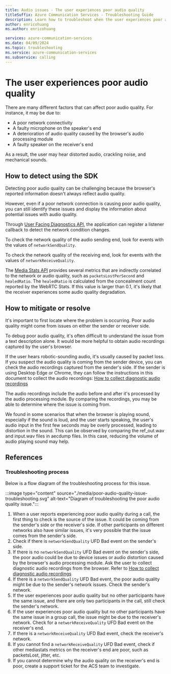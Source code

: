 ```yaml
---
title: Audio issues - The user experiences poor audio quality
titleSuffix: Azure Communication Services - Troubleshooting Guide
description: Learn how to troubleshoot when the user experiences poor audio quality.
author: enricohuang
ms.author: enricohuang

services: azure-communication-services
ms.date: 04/09/2024
ms.topic: troubleshooting
ms.service: azure-communication-services
ms.subservice: calling
---
```


# The user experiences poor audio quality

There are many different factors that can affect poor audio quality. For instance, it may be due to:

- A poor network connectivity
- A faulty microphone on the speaker's end
- A deterioration of audio quality caused by the browser's audio processing module
- A faulty speaker on the receiver's end

As a result, the user may hear distorted audio, crackling noise, and mechanical sounds.

## How to detect using the SDK
Detecting poor audio quality can be challenging because the browser's reported information doesn't always reflect audio quality.

However, even if a poor network connection is causing poor audio quality, you can still identify these issues and display the information about potential issues with audio quality.

Through [User Facing Diagnostics API](../../../../concepts/voice-video-calling/user-facing-diagnostics.md), the application can register a listener callback to detect the network condition changes.

To check the network quality of the audio sending end, look for events with the values of `networkSendQuality`.

To check the network quality of the receiving end, look for events with the values of `networkReceiveQuality`.

The [Media Stats API](../../../../concepts/voice-video-calling/media-quality-sdk.md) provides several metrics that are indirectly correlated to the network or audio quality,
such as `packetsLostPerSecond` and `healedRatio`.
The `healedRatio` is calculated from the concealment count reported by the WebRTC Stats.
If this value is larger than 0.1, it's likely that the receiver experiences some audio quality degradation.

## How to mitigate or resolve

It's important to first locate where the problem is occurring.
Poor audio quality might come from issues on either the sender or receiver side.

To debug poor audio quality, it's often difficult to understand the issue from a text description alone.
It would be more helpful to obtain audio recordings captured by the user's browser.

If the user hears robotic-sounding audio, it's usually caused by packet loss.
If you suspect the audio quality is coming from the sender device, you can check the audio recordings captured from the sender's side.
If the sender is using Desktop Edge or Chrome, they can follow the instructions in this document to collect the audio recordings:
[How to collect diagnostic audio recordings](../references/how-to-collect-diagnostic-audio-recordings.md)

The audio recordings include the audio before and after it's processed by the audio processing module.
By comparing the recordings, you may be able to determine where the issue is coming from.

We found in some scenarios that when the browser is playing sound, especially if the sound is loud,
and the user starts speaking, the user's audio input in the first few seconds may be overly processed,
leading to distortion in the sound. This can be observed by comparing the ref\_out.wav and input.wav files in aecdump files.
In this case, reducing the volume of audio playing sound may help.

## References
### Troubleshooting process
Below is a flow diagram of the troubleshooting process for this issue.

:::image type="content" source="./media/poor-audio-quality-issue-troubleshooting.svg" alt-text="Diagram of troubleshooting the poor audio quality issue.":::
1. When a user reports experiencing poor audio quality during a call, the first thing to check is the source of the issue. It could be coming from the sender's side or the receiver's side. If other participants on different networks also have similar issues, it's very possible that the issue comes from the sender's side.
2. Check if there is `networkSendQuality` UFD Bad event on the sender's side.
3. If there is no `networkSendQuality` UFD Bad event on the sender's side, the poor audio could be due to device issues or audio distortion caused by the browser's audio processing module. Ask the user to collect diagnostic audio recordings from the browser. Refer to [How to collect diagnostic audio recordings](../references/how-to-collect-diagnostic-audio-recordings)
4. If there is a `networkSendQuality` UFD Bad event, the poor audio quality might be due to the sender's network issues. Check the sender's network.
5. If the user experiences poor audio quality but no other participants have the same issue, and there are only two participants in the call, still check the sender's network.
6. If the user experiences poor audio quality but no other participants have the same issue in a group call, the issue might be due to the receiver's network. Check for a `networkReceiveQuality` UFD Bad event on the receiver's end.
7. If there is a `networkReceiveQuality` UFD Bad event, check the receiver's network.
8. If you cannot find a `networkReceiveQuality` UFD Bad event, check if other mediastats metrics on the receiver's end are poor, such as packetsLost, jitter, etc.
9. If you cannot determine why the audio quality on the receiver's end is poor, create a support ticket for the ACS team to investigate.
